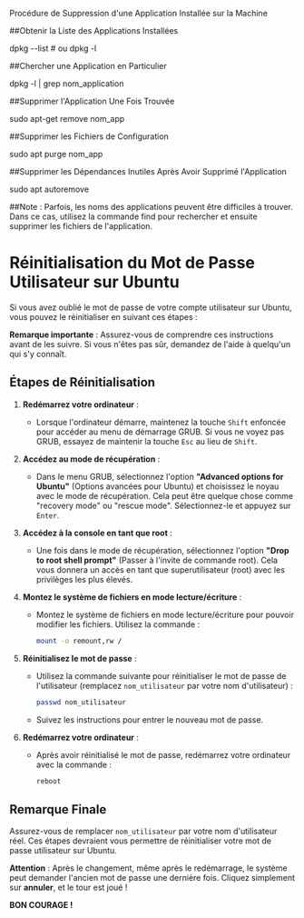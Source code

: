 Procédure de Suppression d'une Application Installée sur la Machine

##Obtenir la Liste des Applications Installées

dpkg --list  # ou
dpkg -l

##Chercher une Application en Particulier

dpkg -l | grep nom_application

##Supprimer l'Application Une Fois Trouvée

sudo apt-get remove nom_app

##Supprimer les Fichiers de Configuration

sudo apt purge nom_app

##Supprimer les Dépendances Inutiles Après Avoir Supprimé l'Application

sudo apt autoremove

##Note : Parfois, les noms des applications peuvent être difficiles à trouver. Dans ce cas, utilisez la commande find pour rechercher et ensuite supprimer les fichiers de l'application.




# Réinitialisation du Mot de Passe Utilisateur sur Ubuntu

Si vous avez oublié le mot de passe de votre compte utilisateur sur Ubuntu, vous pouvez le réinitialiser en suivant ces étapes :

**Remarque importante** : Assurez-vous de comprendre ces instructions avant de les suivre. Si vous n'êtes pas sûr, demandez de l'aide à quelqu'un qui s'y connaît.

## Étapes de Réinitialisation

1. **Redémarrez votre ordinateur** :
    - Lorsque l'ordinateur démarre, maintenez la touche `Shift` enfoncée pour accéder au menu de démarrage GRUB. Si vous ne voyez pas GRUB, essayez de maintenir la touche `Esc` au lieu de `Shift`.

2. **Accédez au mode de récupération** :
    - Dans le menu GRUB, sélectionnez l'option **"Advanced options for Ubuntu"** (Options avancées pour Ubuntu) et choisissez le noyau avec le mode de récupération. Cela peut être quelque chose comme "recovery mode" ou "rescue mode". Sélectionnez-le et appuyez sur `Enter`.

3. **Accédez à la console en tant que root** :
    - Une fois dans le mode de récupération, sélectionnez l'option **"Drop to root shell prompt"** (Passer à l'invite de commande root). Cela vous donnera un accès en tant que superutilisateur (root) avec les privilèges les plus élevés.

4. **Montez le système de fichiers en mode lecture/écriture** :
    - Montez le système de fichiers en mode lecture/écriture pour pouvoir modifier les fichiers. Utilisez la commande :
        ```bash
        mount -o remount,rw /
        ```

5. **Réinitialisez le mot de passe** :
    - Utilisez la commande suivante pour réinitialiser le mot de passe de l'utilisateur (remplacez `nom_utilisateur` par votre nom d'utilisateur) :
        ```bash
        passwd nom_utilisateur
        ```
    - Suivez les instructions pour entrer le nouveau mot de passe.

6. **Redémarrez votre ordinateur** :
    - Après avoir réinitialisé le mot de passe, redémarrez votre ordinateur avec la commande :
        ```bash
        reboot
        ```

## Remarque Finale

Assurez-vous de remplacer `nom_utilisateur` par votre nom d'utilisateur réel. Ces étapes devraient vous permettre de réinitialiser votre mot de passe utilisateur sur Ubuntu.

**Attention** : Après le changement, même après le redémarrage, le système peut demander l'ancien mot de passe une dernière fois. Cliquez simplement sur **annuler**, et le tour est joué !

**BON COURAGE !**
